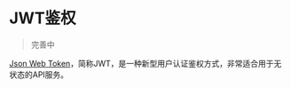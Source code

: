 # JWT鉴权
> 完善中

[Json Web Token](https://en.wikipedia.org/wiki/JSON_Web_Token)，简称JWT，是一种新型用户认证鉴权方式，非常适合用于无状态的API服务。